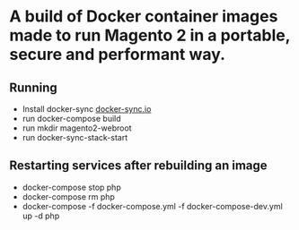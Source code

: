 # A build of Docker container images made to run Magento 2 in a portable, secure and performant way.

## Running

* Install docker-sync [docker-sync.io](http://docker-sync.io?_target=blank)
* run docker-compose build
* run mkdir magento2-webroot 
* run docker-sync-stack-start

## Restarting services after rebuilding an image

* docker-compose stop php
* docker-compose rm php
* docker-compose -f docker-compose.yml -f docker-compose-dev.yml up -d php
